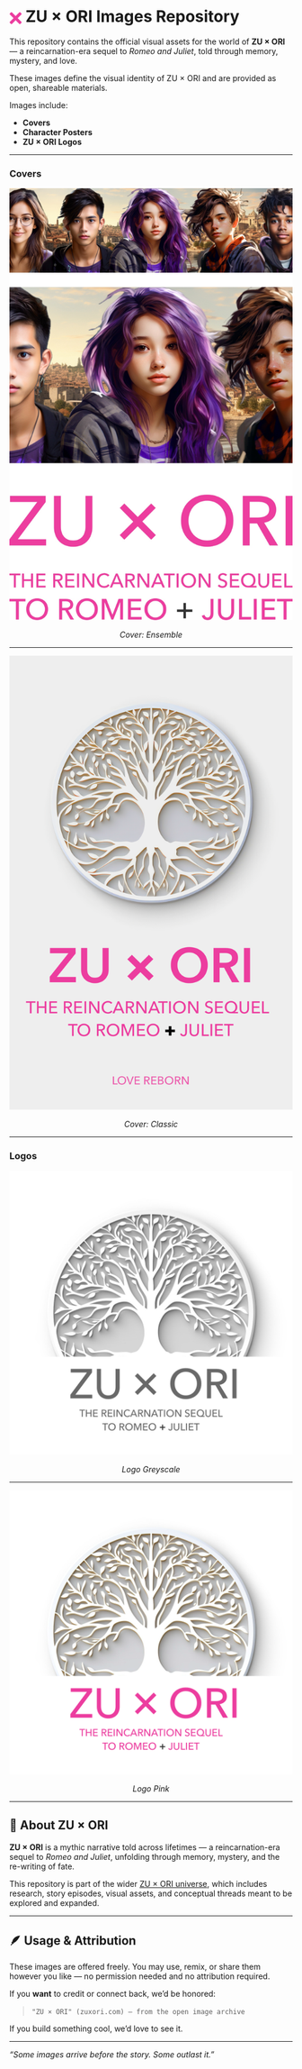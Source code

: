 <h1>
  <img src="https://github.com/zuxori/zuxori.github.io/blob/004cb58801a15d9c82a50df1e8a63fa3f05883d3/zuxori-logo.png?raw=true" alt="ZU × ORI Logo" width="22" style="vertical-align: middle;">
  ZU × ORI Images Repository
</h1>

This repository contains the official visual assets for the world of **ZU × ORI** — a reincarnation-era sequel to *Romeo and Juliet*, told through memory, mystery, and love.

These images define the visual identity of ZU × ORI and are provided as open, shareable materials.

Images include:
- **Covers**  
- **Character Posters**  
- **ZU × ORI Logos**  

---

### Covers

<p align="center">
  <img src="zuxori-cover-cast.jpg" alt="COVER CAST" width="600"/>
</p>
<p align="center"><em>Cover: Ensemble</em></p>

---

<p align="center">
  <img src="zuxori-cover-classic.png" alt="COVER CLASSIC" width="600"/>
</p>
<p align="center"><em>Cover: Classic</em></p>

---

### Logos

<p align="center">
  <img src="logo-greyscale.png" alt="LOGO GREYSCALE" width="600"/>
</p>
<p align="center"><em>Logo Greyscale</em></p>

---

<p align="center">
  <img src="logo-pink.png" alt="LOGO PINK" width="600"/>
</p>
<p align="center"><em>Logo Pink </em></p>

---

## 🌱 About ZU × ORI

**ZU × ORI** is a mythic narrative told across lifetimes — a reincarnation-era sequel to *Romeo and Juliet*, unfolding through memory, mystery, and the re-writing of fate.

This repository is part of the wider [ZU × ORI universe](https://github.com/zuxori), which includes research, story episodes, visual assets, and conceptual threads meant to be explored and expanded.

---

## 🪶 Usage & Attribution

These images are offered freely. You may use, remix, or share them however you like — no permission needed and no attribution required.

If you **want** to credit or connect back, we’d be honored:
> `"ZU × ORI" (zuxori.com) — from the open image archive`

If you build something cool, we’d love to see it.

---

*“Some images arrive before the story. Some outlast it.”*
